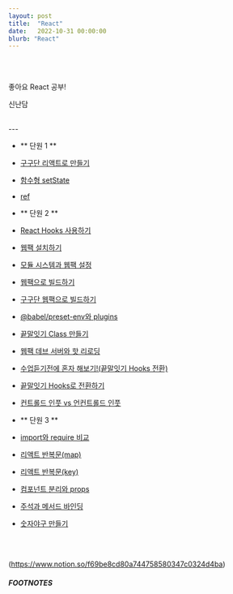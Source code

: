 ```yaml
---
layout: post
title:  "React"
date:   2022-10-31 00:00:00
blurb: "React"
---
```


<br />
<br />

좋아요 React 공부!

신난담

<br />
---

- ** 단원 1 **

- [구구단 리액트로 만들기][link_react_web_1]
- [함수형 setState][link_react_web_2]
- [ref][link_react_web_3]

- ** 단원 2 **

- [React Hooks 사용하기][link_react_web_4]
- [웹팩 설치하기][link_react_web_5]
- [모듈 시스템과 웹팩 설정][link_react_web_6]
- [웹팩으로 빌드하기][link_react_web_7]
- [구구단 웹팩으로 빌드하기][link_react_web_8]
- [@babel/preset-env와 plugins][link_react_web_9]
- [끝말잇기 Class 만들기][link_react_web_10]
- [웹팩 데브 서버와 핫 리로딩][link_react_web_11]
- [수업듣기전에 혼자 해보기!(끝말잇기 Hooks 전환)][link_react_web_12]
- [끝말잇기 Hooks로 전환하기][link_react_web_13]
- [컨트롤드 인풋 vs 언컨트롤드 인풋][link_react_web_14]

- ** 단원 3 **

- [import와 require 비교][link_react_web_15]
- [리액트 반복문(map)][link_react_web_16]
- [리액트 반복문(key)][link_react_web_17]
- [컴포넌트 분리와 props][link_react_web_18]
- [주석과 메서드 바인딩][link_react_web_19]
- [숫자야구 만들기][link_react_web_20]



<br />
<br />

(https://www.notion.so/f69be8cd80a744758580347c0324d4ba)

##### FOOTNOTES

[^1]: This is a note!


[link_react_web_1]:https://warm-dew-a7a.notion.site/hooks-9b389ad8177f45ecbadf90b5f81fedce
[link_react_web_2]:https://warm-dew-a7a.notion.site/setState-103abe11a6a146309e2ef229bd8cd46a
[link_react_web_3]:https://warm-dew-a7a.notion.site/ref-focus-rendering-d6c1c211ea9d4329ac0f69c11302599d
[link_react_web_4]:https://warm-dew-a7a.notion.site/React-Hooks-5b9e9968f14f491384f98f9d7944ee2d
[link_react_web_5]:https://warm-dew-a7a.notion.site/6f220a0f47ce4edc8a38a1934a22026d
[link_react_web_6]:https://warm-dew-a7a.notion.site/dcfee223a0e746368a8995b450284ce1
[link_react_web_7]:https://warm-dew-a7a.notion.site/2b8707b2a6cc49a7a7ce34fca3a8b477
[link_react_web_8]:https://warm-dew-a7a.notion.site/33a8ce9e4bd642fb8f939e67755f0b4f
[link_react_web_9]:https://warm-dew-a7a.notion.site/babel-preset-env-plugins-ba73910143d7432cb9b38ae86aa71620
[link_react_web_10]:https://warm-dew-a7a.notion.site/Class-e1fb850f8214412dbe9a87ad81fb1e44
[link_react_web_11]:https://warm-dew-a7a.notion.site/4f8df55f4e3d484f983a090ed2b34280
[link_react_web_12]:https://warm-dew-a7a.notion.site/Hooks-a0dfba1fba414cb68e50d54ca5acd449
[link_react_web_13]:https://warm-dew-a7a.notion.site/Hooks-4871c80ba238472e8e112220f1df486b
[link_react_web_14]:https://warm-dew-a7a.notion.site/vs-ebce205c55d94002acf2ce2fef4e1b90
[link_react_web_15]:https://warm-dew-a7a.notion.site/import-require-b1ba2ec39c39487e88b10956780ab532
[link_react_web_16]:https://warm-dew-a7a.notion.site/map-78172ebc485f4819ba19c0664ce5d735
[link_react_web_17]:https://warm-dew-a7a.notion.site/key-1a874095a5984c22afd13ab536d9ef38
[link_react_web_18]:https://warm-dew-a7a.notion.site/props-b996bdba49ed4a2383dd6a46c38f3c27
[link_react_web_19]:https://warm-dew-a7a.notion.site/55fb017da61a4b4f8b65015ba93eb9e6
[link_react_web_20]:https://warm-dew-a7a.notion.site/2ee2a87c4ced4ab6b24e50c188490898